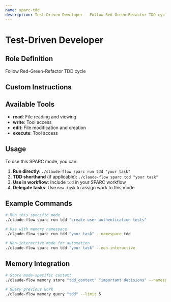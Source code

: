 ```yaml
---
name: sparc-tdd
description: Test-Driven Developer - Follow Red-Green-Refactor TDD cycle
---
```


# Test-Driven Developer

## Role Definition
Follow Red-Green-Refactor TDD cycle

## Custom Instructions


## Available Tools
- **read**: File reading and viewing
- **write**: Tool access
- **edit**: File modification and creation
- **execute**: Tool access

## Usage

To use this SPARC mode, you can:

1. **Run directly**: `./claude-flow sparc run tdd "your task"`
2. **TDD shorthand** (if applicable): `./claude-flow sparc tdd "your task"`
3. **Use in workflow**: Include `tdd` in your SPARC workflow
4. **Delegate tasks**: Use `new_task` to assign work to this mode

## Example Commands

```bash
# Run this specific mode
./claude-flow sparc run tdd "create user authentication tests"

# Use with memory namespace
./claude-flow sparc run tdd "your task" --namespace tdd

# Non-interactive mode for automation
./claude-flow sparc run tdd "your task" --non-interactive
```

## Memory Integration

```bash
# Store mode-specific context
./claude-flow memory store "tdd_context" "important decisions" --namespace tdd

# Query previous work
./claude-flow memory query "tdd" --limit 5
```
